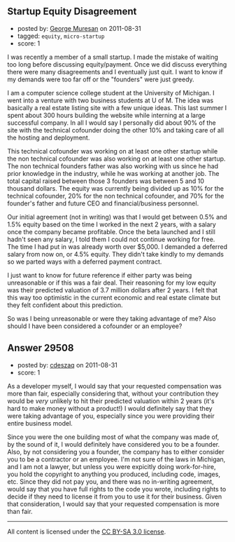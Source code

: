 ## Startup Equity Disagreement

- posted by: [George Muresan](https://stackexchange.com/users/-1/13068-george-muresan) on 2011-08-31
- tagged: `equity`, `micro-startup`
- score: 1

I was recently a member of a small startup. I made the mistake of waiting too long before discussing equity/payment. Once we did discuss everything there were many disagreements and I eventually just quit. I want to know if my demands were too far off or the "founders" were just greedy.

I am a computer science college student at the University of Michigan. I went into a venture with two business students at U of M. The idea was basically a real estate listing site with a few unique ideas. This last summer I spent about 300 hours building the website while interning at a large successful company. In all I would say I personally did about 90% of the site with the technical cofounder doing the other 10% and taking care of all the hosting and deployment.

This technical cofounder was working on at least one other startup while the non technical cofounder was also working on at least one other startup. The non technical founders father was also working with us since he had prior knowledge in the industry, while he was working at another job. The total capital raised between those 3 founders was between 5 and 10 thousand dollars. The equity was currently being divided up as 10% for the technical cofounder, 20% for the non technical cofounder, and 70% for the founder's father and future CEO and financial/business personnel.

Our initial agreement (not in writing) was that I would get between 0.5% and 1.5% equity based on the time I worked in the next 2 years, with a salary once the company became profitable. Once the beta launched and I still hadn't seen any salary, I told them I could not continue working for free. The time I had put in was already worth over $5,000. I demanded a deferred salary from now on, or 4.5% equity. They didn't take kindly to my demands so we parted ways with a deferred payment contract.

I just want to know for future reference if either party was being unreasonable or if this was a fair deal. Their reasoning for my low equity was their predicted valuation of 3.7 million dollars after 2 years. I felt that this way too optimistic in the current economic and real estate climate but they felt confident about this prediction.

So was I being unreasonable or were they taking advantage of me? Also should I have been considered a cofounder or an employee?



## Answer 29508

- posted by: [cdeszaq](https://stackexchange.com/users/-1/12056-cdeszaq) on 2011-08-31
- score: 1

As a developer myself, I would say that your requested compensation was more than fair, especially considering that, without your contribution they would be _very_ unlikely to hit their predicted valuation within 2 years (it's hard to make money without a product!) I would definitely say that they were taking advantage of you, especially since you were providing their entire business model.

Since you were the one building most of what the company was made of, by the sound of it, I would definitely have considered you to be a founder. Also, by not considering you a founder, the company has to either consider you to be a contractor or an employee. I'm not sure of the laws in Michigan, and I am not a lawyer, but unless you were expicitly doing work-for-hire, you hold the copyright to anything you produced, including code, images, etc. Since they did not pay you, and there was no in-writing agreement,  would say that you have full rights to the code you wrote, including rights to decide if they need to license it from you to use it for their business. Given that consideration, I would say that your requested compensation is more than fair.



---

All content is licensed under the [CC BY-SA 3.0 license](https://creativecommons.org/licenses/by-sa/3.0/).
